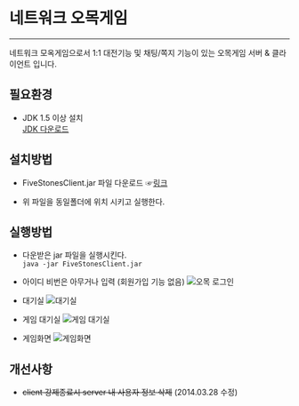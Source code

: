 # 네트워크 오목게임
---

네트워크 모옥게임으로서 1:1 대전기능 및 채팅/쪽지 기능이 있는 오목게임 서버 &amp; 클라이언트 입니다.

## 필요환경
- JDK 1.5 이상 설치    
   [JDK 다운로드](http://www.oracle.com/technetwork/java/javase/downloads/index.html)

## 설치방법
- FiveStonesClient.jar 파일 다운로드 ☞[링크](http://www.anyjava.net/upload/FiveStonesClient.jar)

- 위 파일을 동일폴더에 위치 시키고 실행한다.

## 실행방법
- 다운받은 jar 파일을 실행시킨다.   
  `java -jar FiveStonesClient.jar`     

- 아이디 비번은 아무거나 입력 (회원가입 기능 없음)
![오목 로그인](http://www.anyjava.net/upload/omock/0004.jpg)

- 대기실
![대기실](http://www.anyjava.net/upload/omock/0001.jpg)

- 게임 대기실
![게임 대기실](http://www.anyjava.net/upload/omock/0002.jpg)

- 게임화면
![게임화면](http://www.anyjava.net/upload/omock/0003.jpg)


## 개선사항
- ~~client 강제종료시 server 내 사용자 정보 삭제~~ (2014.03.28 수정)


